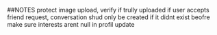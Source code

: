 ##NOTES
protect image upload, verify if trully uploaded
if user accepts friend request, conversation shud only be created  if it didnt exist beofre
make sure interests arent null in profil update